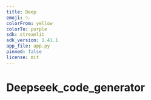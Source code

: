 ```yaml
---
title: Deep
emoji: 📉
colorFrom: yellow
colorTo: purple
sdk: streamlit
sdk_version: 1.41.1
app_file: app.py
pinned: false
license: mit
---
```


# Deepseek_code_generator
